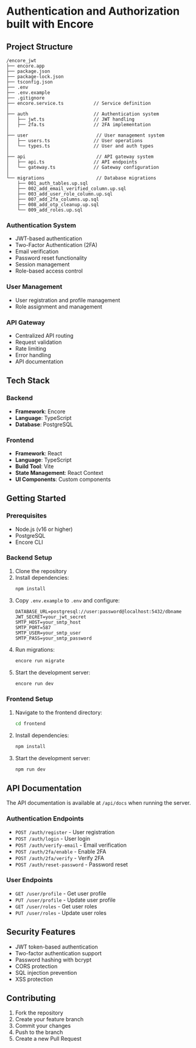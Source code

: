 # Authentication and Authorization built with Encore


## Project Structure

```
/encore_jwt
├── encore.app
├── package.json
├── package-lock.json
├── tsconfig.json
├── .env
├── .env.example
├── .gitignore
├── encore.service.ts           // Service definition
│
├── auth                        // Authentication system
│   ├── jwt.ts                  // JWT handling
│   ├── 2fa.ts                  // 2FA implementation
│
├── user                         // User management system
│   ├── users.ts                // User operations
│   └── types.ts                // User and auth types
│
├── api                          // API gateway system
│   ├── api.ts                  // API endpoints
│   └── gateway.ts              // Gateway configuration
│
└── migrations                   // Database migrations
    ├── 001_auth_tables.up.sql
    ├── 002_add_email_verified_column.up.sql
    ├── 003_add_user_role_column.up.sql
    ├── 007_add_2fa_columns.up.sql
    ├── 008_add_otp_cleanup.up.sql
    └── 009_add_roles.up.sql
```


### Authentication System
- JWT-based authentication
- Two-Factor Authentication (2FA)
- Email verification
- Password reset functionality
- Session management
- Role-based access control

### User Management
- User registration and profile management
- Role assignment and management

### API Gateway
- Centralized API routing
- Request validation
- Rate limiting
- Error handling
- API documentation

## Tech Stack

### Backend
- **Framework**: Encore
- **Language**: TypeScript
- **Database**: PostgreSQL

### Frontend
- **Framework**: React
- **Language**: TypeScript
- **Build Tool**: Vite
- **State Management**: React Context
- **UI Components**: Custom components

## Getting Started

### Prerequisites
- Node.js (v16 or higher)
- PostgreSQL
- Encore CLI

### Backend Setup
1. Clone the repository
2. Install dependencies:
   ```bash
   npm install
   ```
3. Copy `.env.example` to `.env` and configure:
   ```
   DATABASE_URL=postgresql://user:password@localhost:5432/dbname
   JWT_SECRET=your_jwt_secret
   SMTP_HOST=your_smtp_host
   SMTP_PORT=587
   SMTP_USER=your_smtp_user
   SMTP_PASS=your_smtp_password
   ```
4. Run migrations:
   ```bash
   encore run migrate
   ```
5. Start the development server:
   ```bash
   encore run dev
   ```

### Frontend Setup
1. Navigate to the frontend directory:
   ```bash
   cd frontend
   ```
2. Install dependencies:
   ```bash
   npm install
   ```
3. Start the development server:
   ```bash
   npm run dev
   ```

## API Documentation

The API documentation is available at `/api/docs` when running the server.

### Authentication Endpoints
- `POST /auth/register` - User registration
- `POST /auth/login` - User login
- `POST /auth/verify-email` - Email verification
- `POST /auth/2fa/enable` - Enable 2FA
- `POST /auth/2fa/verify` - Verify 2FA
- `POST /auth/reset-password` - Password reset

### User Endpoints
- `GET /user/profile` - Get user profile
- `PUT /user/profile` - Update user profile
- `GET /user/roles` - Get user roles
- `PUT /user/roles` - Update user roles

## Security Features
- JWT token-based authentication
- Two-factor authentication support
- Password hashing with bcrypt
- CORS protection
- SQL injection prevention
- XSS protection

## Contributing
1. Fork the repository
2. Create your feature branch
3. Commit your changes
4. Push to the branch
5. Create a new Pull Request
